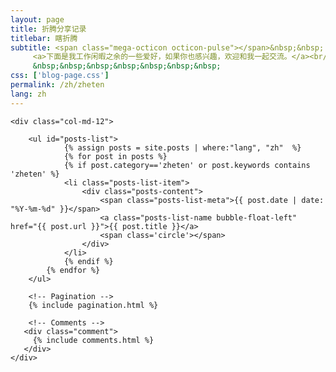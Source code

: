 ```yaml
---
layout: page
title: 折腾分享记录
titlebar: 瞎折腾
subtitle: <span class="mega-octicon octicon-pulse"></span>&nbsp;&nbsp;
     <a>下面是我工作闲暇之余的一些爱好，如果你也感兴趣，欢迎和我一起交流。</a><br/>
     &nbsp;&nbsp;&nbsp;&nbsp;&nbsp;&nbsp;&nbsp; 
css: ['blog-page.css']
permalink: /zh/zheten
lang: zh
---
```


<div class="row">

    <div class="col-md-12">

        <ul id="posts-list">
                {% assign posts = site.posts | where:"lang", "zh"  %}
                {% for post in posts %}
                {% if post.category=='zheten' or post.keywords contains 'zheten' %}
                <li class="posts-list-item">
                    <div class="posts-content">
                        <span class="posts-list-meta">{{ post.date | date: "%Y-%m-%d" }}</span>
                        <a class="posts-list-name bubble-float-left" href="{{ post.url }}">{{ post.title }}</a>
                        <span class='circle'></span>
                    </div>
                </li>
                {% endif %}
            {% endfor %}
        </ul> 

        <!-- Pagination -->
        {% include pagination.html %}

        <!-- Comments -->
       <div class="comment">
         {% include comments.html %}
       </div>
    </div>

</div>
<script>
    $(document).ready(function(){

        // Enable bootstrap tooltip
        $("body").tooltip({ selector: '[data-toggle=tooltip]' });

    });
</script>